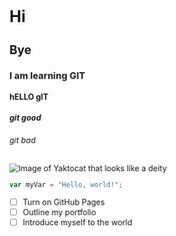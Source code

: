# Hi
## Bye

### I am learning GIT
#### hELLO gIT  

##### git good  
###### git bad

![Image of Yaktocat that looks like a deity](https://octodex.github.com/images/yaktocat.png)

``` javascript
var myVar = "Hello, world!";
```

- [ ] Turn on GitHub Pages
- [ ] Outline my portfolio
- [ ] Introduce myself to the world
